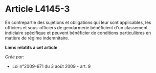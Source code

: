 # Article L4145-3

En contrepartie des sujétions et obligations qui leur sont applicables, les officiers et sous-officiers de gendarmerie
bénéficient d'un classement indiciaire spécifique et peuvent bénéficier de conditions particulières en matière de régime
indemnitaire.

**Liens relatifs à cet article**

_Créé par_:

  - Loi n°2009-971 du 3 août 2009 - art. 9
